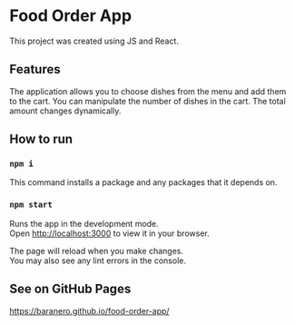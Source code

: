 # Food Order App

This project was created using JS and React.

## Features
The application allows you to choose dishes from the menu and add them to the cart. You can manipulate the number of dishes in the cart. The total amount changes dynamically.

## How to run

### `npm i`

This command installs a package and any packages that it depends on.

### `npm start`

Runs the app in the development mode.\
Open [http://localhost:3000](http://localhost:3000) to view it in your browser.

The page will reload when you make changes.\
You may also see any lint errors in the console.

## See on GitHub Pages

https://baranero.github.io/food-order-app/
